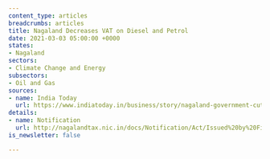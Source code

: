 ```yaml
---
content_type: articles
breadcrumbs: articles
title: Nagaland Decreases VAT on Diesel and Petrol
date: 2021-03-03 05:00:00 +0000
states:
- Nagaland
sectors:
- Climate Change and Energy
subsectors:
- Oil and Gas
sources:
- name: India Today
  url: https://www.indiatoday.in/business/story/nagaland-government-cuts-taxes-on-petrol-and-diesel-1771900-2021-02-22
details:
- name: Notification
  url: http://nagalandtax.nic.in/docs/Notification/Act/Issued%20by%20Finance%20Department/Petroleum/2021/petro%20rate%20latest.jpg
is_newsletter: false

---
```

